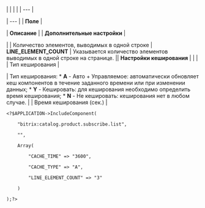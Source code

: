 |  |  |  |
| --- |

| --- |
| **Поле** |

| **Описание** |
| **Дополнительные настройки** |

| |
 Количество элементов, выводимых в одной строке | **LINE\_ELEMENT\_COUNT** | Указывается количество элементов выводимых в одной строке на странице. || **Настройки кеширования** | | |
| Тип кеширования |

| Тип кеширования:  * **A** - Авто + Управляемое: автоматически обновляет кеш компонентов в течение заданного времени или при изменении данных; * **Y** - Кешировать: для кеширования необходимо определить время кеширования; * **N** - Не кешировать: кеширования нет в любом случае. |
| Время кеширования (сек.) |

```
<?$APPLICATION->IncludeComponent(

	"bitrix:catalog.product.subscribe.list",

	"",

	Array(

		"CACHE_TIME" => "3600",

		"CACHE_TYPE" => "A",

		"LINE_ELEMENT_COUNT" => "3"

	)

);?>
```